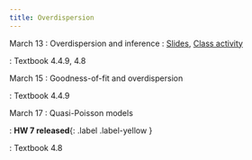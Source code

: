 ```yaml
---
title: Overdispersion
---
```


March 13
: Overdispersion and inference
  : [Slides](https://sta214-s23.github.io/slides/lecture_21.pdf), [Class activity](https://sta214-s23.github.io/class_activities/ca_lecture_21.html)

: Textbook 4.4.9, 4.8

March 15
: Goodness-of-fit and overdispersion

: Textbook 4.4.9

March 17
: Quasi-Poisson models

: **HW 7 released**{: .label .label-yellow }

: Textbook 4.8